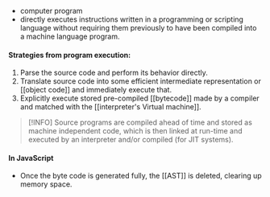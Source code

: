 - computer program
- directly executes instructions written in a programming or scripting language without requiring them previously to have been compiled into a machine language program.
#### Strategies from program execution:
1. Parse the source code and perform its behavior directly.
2. Translate source code into some efficient intermediate representation or [[object code]] and immediately execute that.
3. Explicitly execute stored pre-compiled [[bytecode]] made by a compiler and matched with the [[interpreter's Virtual machine]].
> [!INFO] Source programs are compiled ahead of time and stored as machine independent code, which is then linked at run-time and executed by an interpreter and/or compiled (for JIT systems).
#### In JavaScript
- Once the byte code is generated fully, the [[AST]] is deleted, clearing up memory space.